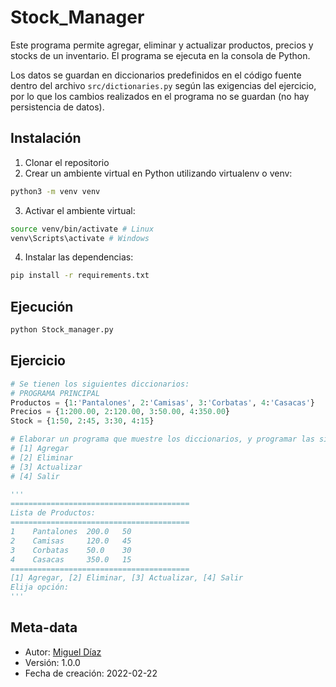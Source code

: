 # Stock_Manager

Este programa permite agregar, eliminar y actualizar productos, precios y stocks de un inventario. El programa se ejecuta en la consola de Python.

Los datos se guardan en diccionarios predefinidos en el código fuente dentro del archivo `src/dictionaries.py` según las exigencias del ejercicio, por lo que los cambios realizados en el programa no se guardan (no hay persistencia de datos).

## Instalación

1. Clonar el repositorio
2. Crear un ambiente virtual en Python utilizando virtualenv o venv:

```bash
python3 -m venv venv
```

3. Activar el ambiente virtual:

```bash
source venv/bin/activate # Linux
venv\Scripts\activate # Windows
```

4. Instalar las dependencias:

```bash
pip install -r requirements.txt
```

## Ejecución

```bash
python Stock_manager.py
```

## Ejercicio

```py
# Se tienen los siguientes diccionarios:
# PROGRAMA PRINCIPAL
Productos = {1:'Pantalones', 2:'Camisas', 3:'Corbatas', 4:'Casacas'}
Precios = {1:200.00, 2:120.00, 3:50.00, 4:350.00}
Stock = {1:50, 2:45, 3:30, 4:15}

# Elaborar un programa que muestre los diccionarios, y programar las siguientes acciones:
# [1] Agregar
# [2] Eliminar
# [3] Actualizar
# [4] Salir

'''
========================================
Lista de Productos:
========================================
1 	 Pantalones	 200.0 	 50
2 	 Camisas 	 120.0 	 45
3 	 Corbatas 	 50.0 	 30
4 	 Casacas 	 350.0 	 15
========================================
[1] Agregar, [2] Eliminar, [3] Actualizar, [4] Salir
Elija opción:
'''
```

## Meta-data

- Autor: [Miguel Díaz](https://github.com/MDCIrony)
- Versión: 1.0.0
- Fecha de creación: 2022-02-22
